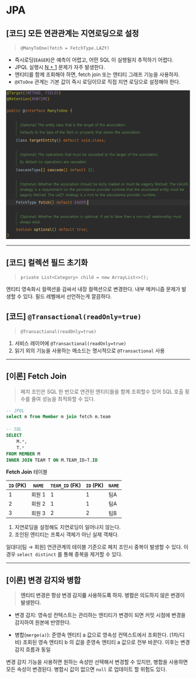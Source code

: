 # JPA

## [코드] 모든 연관관계는 지연로딩으로 설정

> `@ManyToOne(fetch = FetchType.LAZY)`

- 즉시로딩(`EAGER`)은 예측이 어렵고, 어떤 SQL 이 실행될지 추적하기 어렵다.
- JPQL 실행시 [N + 1](./issue/N+1%20문제/README.md) 문제가 자주 발생한다.
- 엔티티를 함께 조회해야 하면, fetch join 또는 엔티티 그래프 기능을 사용하자.
- `@XToOne` 관계는 기본 값이 즉시 로딩이므로 직접 지연 로딩으로 설정해야 한다.

![@ManyToOne](./images/1_@ManyToOne.PNG)

- - -

## [코드] 컬렉션 필드 초기화

> `private List<Category> child = new ArrayList<>();`

엔티티 영속화시 컬렉션을 감싸서 내장 컬렉션으로 변경한다. 내부 메커니즘 문제가 발생할 수 있다. 필드 레벨에서 선언하는게 깔끔하다.

## [코드] `@Transactional(readOnly=true)`

> `@Transactional(readOnly=true)`

1. 서비스 레이어에 `@Transactional(readOnly=true)`
2. 읽기 외의 기능을 사용하는 메소드는 명시적으로 `@Transactional` 사용

- - -

## [이론] Fetch Join

> 페치 조인은 SQL 한 번으로 연관된 엔티티들을 함께 조회할수 있어 SQL 호출 횟수를 줄여 성능을 최적화할 수 있다.

```sql
-- JPQL
select m from Member m join fetch m.team

-- SQL
SELECT
    M.*,
    T.*
FROM MEMBER M
INNER JOIN TEAM T ON M.TEAM_ID=T.ID
```

**Fetch Join** 테이블

| `ID` (PK) | `NAME` | `TEAM_ID` (FK) | `ID` (PK) | `NAME` |
| --- | --- | --- | --- | --- |
| 1 | 회원 1 | 1 | 1 | 팀A |
| 2 | 회원 2 | 1 | 1 | 팀A |
| 3 | 회원 3 | 2 | 2 | 팀B |

1. 지연로딩을 설정해도 지연로딩이 일어나지 않는다.
2. 조인된 엔티티는 프록시 객체가 아닌 실제 객체다.

일대다[팀 → 회원] 연관관계의 테이블 기준으로 페치 조인시 중복이 발생할 수 있다. 이 경우 `select distinct` 를 통해 중복을 제거할 수 있다.

- - -

## [이론] 변경 감지와 병합

> **엔티티 변경은 항상 변경 감지를 사용하도록 하자. 병합은 의도하지 않은 변경이 발생한다.**

- 변경 감지: 영속성 컨텍스트는 관리하는 엔티티가 변경이 되면 커밋 시점에 변경을 감지하여 원본에 반영한다.

- 병합(`merge(a)`): 준영속 엔티티 a 값으로 영속성 컨텍스트에서 조회한다. (1차/디비) 조회된 영속 엔티티 b 의 값을 준영속 엔티티 a 값으로 전부 바꾼다. 이후는 변경 감지 흐름과 동일

변경 감지 기능을 사용하면 원하는 속성만 선택해서 변경할 수 있지만, 병합을 사용하면 모든 속성이
변경된다. 병합시 값이 없으면 `null` 로 업데이트 할 위험도 있다.
